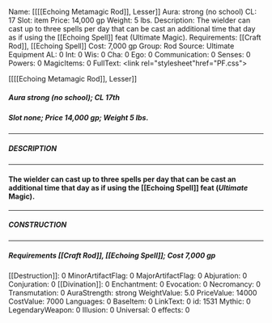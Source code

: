 Name: [[[[Echoing Metamagic Rod]], Lesser]]
Aura: strong (no school)
CL: 17
Slot: item
Price: 14,000 gp
Weight: 5 lbs.
Description: The wielder can cast up to three spells per day that can be cast an additional time that day as if using the [[Echoing Spell]] feat (Ultimate Magic).
Requirements: [[Craft Rod]], [[Echoing Spell]]
Cost: 7,000 gp
Group: Rod
Source: Ultimate Equipment
AL: 0
Int: 0
Wis: 0
Cha: 0
Ego: 0
Communication: 0
Senses: 0
Powers: 0
MagicItems: 0
FullText: <link rel="stylesheet"href="PF.css"><div class="heading"><p class="alignleft">[[[[Echoing Metamagic Rod]], Lesser]]</p><div style="clear: both;"></div></div><div><h5><b>Aura </b>strong (no school); <b>CL </b>17th</h5><h5><b>Slot </b>none; <b>Price </b>14,000 gp; <b>Weight </b>5 lbs.</h5></div><hr/><div><h5><b>DESCRIPTION</b></h5></div><hr/><div><h4><p>The wielder can cast up to three spells per day that can be cast an additional time that day as if using the [[Echoing Spell]] feat (<i>Ultimate</i> Magic).</p></h4></div><hr/><div><h5><b>CONSTRUCTION</b></h5></div><hr/><div><h5><b>Requirements </b>[[Craft Rod]], [[Echoing Spell]]; <b>Cost </b>7,000 gp</h5></div>
[[Destruction]]: 0
MinorArtifactFlag: 0
MajorArtifactFlag: 0
Abjuration: 0
Conjuration: 0
[[Divination]]: 0
Enchantment: 0
Evocation: 0
Necromancy: 0
Transmutation: 0
AuraStrength: strong
WeightValue: 5.0
PriceValue: 14000
CostValue: 7000
Languages: 0
BaseItem: 0
LinkText: 0
id: 1531
Mythic: 0
LegendaryWeapon: 0
Illusion: 0
Universal: 0
effects: 0
